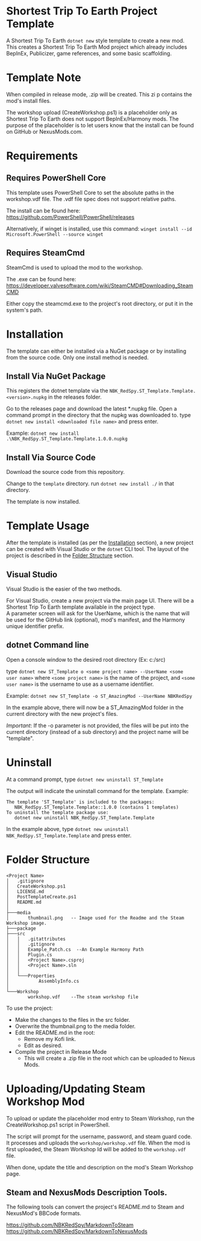 # Shortest Trip To Earth Project Template

A Shortest Trip To Earth `dotnet new` style template to create a new mod.  
This creates a Shortest Trip To Earth Mod project which already includes BepInEx, Publicizer, game references, and some basic scaffolding.

# Template Note

When compiled in release mode, <project name>.zip will be created.  This zi p contains the mod's install files.

The workshop upload (CreateWorkshop.ps1) is a placeholder only as Shortest Trip To Earth does not support BepInEx/Harmony mods.  The purpose of the placeholder is to let users know that the install can be found on GitHub or NexusMods.com.

# Requirements
## Requires PowerShell Core
This template uses PowerShell Core to set the absolute paths in the workshop.vdf file.  The .vdf file spec does not support relative paths.

The install can be found here:
https://github.com/PowerShell/PowerShell/releases

Alternatively, if winget is installed, use this command:
 ```winget install --id Microsoft.PowerShell --source winget```

## Requires SteamCmd
SteamCmd is used to upload the mod to the workshop.

The .exe can be found here:
https://developer.valvesoftware.com/wiki/SteamCMD#Downloading_SteamCMD

Either copy the steamcmd.exe to the project's root directory, or put it in the system's path.

# Installation

The template can either be installed via a NuGet package or by installing from the source code.
Only one install method is needed.

## Install Via NuGet Package

This registers the dotnet template via the `NBK_RedSpy.ST_Template.Template.<version>.nupkg` in the releases folder.

Go to the releases page and download the latest *.nupkg file.
Open a command prompt in the directory that the nupkg was downloaded to.
type `dotnet new install <downloaded file name>` and press enter.

Example:
`dotnet new install .\NBK_RedSpy.ST_Template.Template.1.0.0.nupkg`

## Install Via Source Code
Download the source code from this repository.

Change to the ```template``` directory.
run `dotnet new install ./` in that directory.

The template is now installed.

# Template Usage

After the template is installed (as per the [Installation](#installation) section), a new project can be created with Visual Studio or the `dotnet` CLI tool.
The layout of the project is described in the [Folder Structure](#folder-structure) section.

## Visual Studio 
Visual Studio is the easier of the two methods.

For Visual Studio, create a new project via the main page UI.  There will be a Shortest Trip To Earth template available in the project type.  
A parameter screen will ask for the UserName, which is the name that will be used for the GitHub link (optional), mod's manifest, and the Harmony unique identifier prefix.

## dotnet Command line
Open a console window to the desired root directory (Ex: c:/src)

type `dotnet new ST_Template o <some project name> --UserName <some user name>` where `<some project name>` is the name of the project, and `<some user name>` is the username to use as a username identifier.

Example: `dotnet new ST_Template -o ST_AmazingMod --UserName NBKRedSpy`

In the example above, there will now be a ST_AmazingMod folder in the current directory with the new project's files.  

*Important*: If the -o parameter is not provided, the files will be put into the current directory (instead of a sub directory) and the project name will be "template".

# Uninstall
At a command prompt, type 
`dotnet new uninstall ST_Template`

The output will indicate the uninstall command for the template.
Example:
```
The template 'ST_Template' is included to the packages:
   NBK_RedSpy.ST_Template.Template::1.0.0 (contains 1 templates)
To uninstall the template package use:
   dotnet new uninstall NBK_RedSpy.ST_Template.Template
```

In the example above, type `dotnet new uninstall NBK_RedSpy.ST_Template.Template` and press enter.

# Folder Structure

```
<Project Name>
│   .gitignore
│   CreateWorkshop.ps1
│   LICENSE.md
│   PostTemplateCreate.ps1
│   README.md
│   
├───media
│       thumbnail.png   -- Image used for the Readme and the Steam Workshop image.
├───package
├───src
│   │   .gitattributes
│   │   .gitignore
│   │   Example_Patch.cs  --An Example Harmony Path
│   │   Plugin.cs
│   │   <Project Name>.csproj
│   │   <Project Name>.sln
│   │   
│   └───Properties
│           AssemblyInfo.cs
│           
└───Workshop
        workshop.vdf    --The steam workshop file
```

To use the project:
* Make the changes to the files in the src folder.
* Overwrite the thumbnail.png to the media folder.
* Edit the README.md in the root:
    * Remove my Kofi link.
    * Edit as desired.
* Compile the project in Release Mode
    * This will create a <project name>.zip file in the root which can be uploaded to Nexus Mods.

# Uploading/Updating Steam Workshop Mod

To upload or update the placeholder mod entry to Steam Workshop, run the CreateWorkshop.ps1 script in PowerShell.

The script will prompt for the username, password, and steam guard code.  It processes and uploads the `workshop/workshop.vdf` file.
When the mod is first uploaded, the Steam Workshop Id will be added to the `workshop.vdf` file.

When done, update the title and description on the mod's Steam Workshop page.

## Steam and NexusMods Description Tools.
The following tools can convert the project's README.md to Steam and NexusMod's BBCode formats.

https://github.com/NBKRedSpy/MarkdownToSteam
https://github.com/NBKRedSpy/MarkdownToNexusMods

